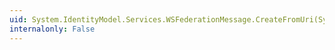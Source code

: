 ```yaml
---
uid: System.IdentityModel.Services.WSFederationMessage.CreateFromUri(System.Uri)
internalonly: False
---
```

